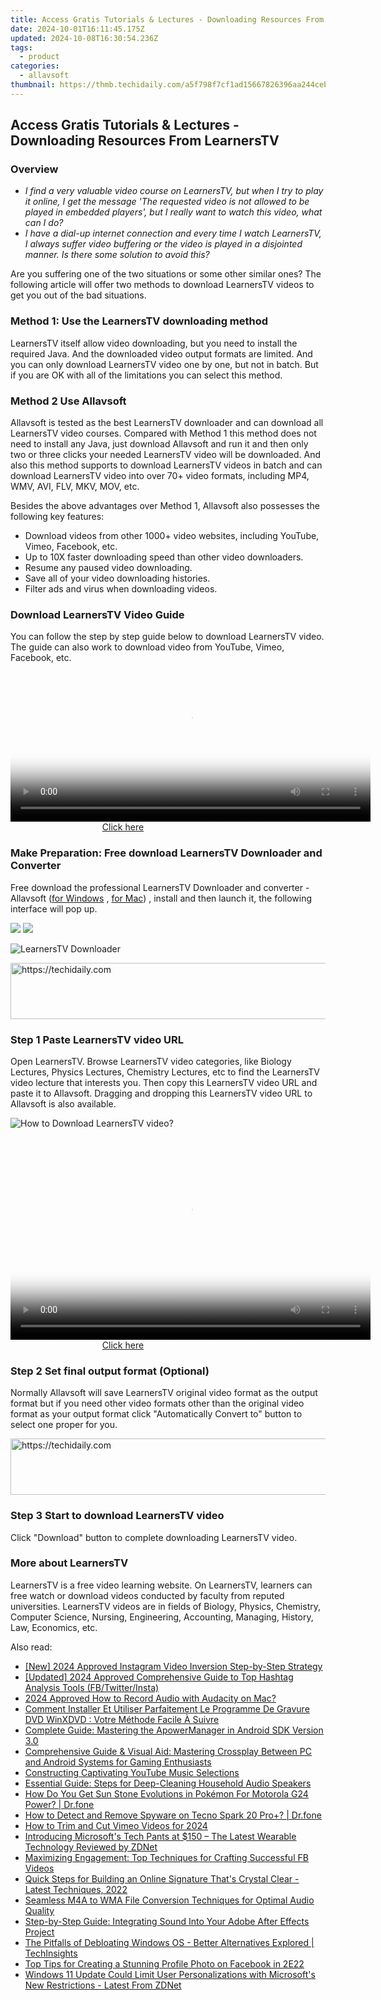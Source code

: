 ```yaml
---
title: Access Gratis Tutorials & Lectures - Downloading Resources From LearnersTV
date: 2024-10-01T16:11:45.175Z
updated: 2024-10-08T16:30:54.236Z
tags:
  - product
categories:
  - allavsoft
thumbnail: https://thmb.techidaily.com/a5f798f7cf1ad15667826396aa244ceb4353a103f9fb628a857687ce3978b94e.png
---
```


## Access Gratis Tutorials & Lectures - Downloading Resources From LearnersTV

### Overview

* _I find a very valuable video course on LearnersTV, but when I try to play it online, I get the message 'The requested video is not allowed to be played in embedded players', but I really want to watch this video, what can I do?_
* _I have a dial-up internet connection and every time I watch LearnersTV, I always suffer video buffering or the video is played in a disjointed manner. Is there some solution to avoid this?_

Are you suffering one of the two situations or some other similar ones? The following article will offer two methods to download LearnersTV videos to get you out of the bad situations.

### Method 1: Use the LearnersTV downloading method

LearnersTV itself allow video downloading, but you need to install the required Java. And the downloaded video output formats are limited. And you can only download LearnersTV video one by one, but not in batch. But if you are OK with all of the limitations you can select this method.

### Method 2 Use Allavsoft

Allavsoft is tested as the best LearnersTV downloader and can download all LearnersTV video courses. Compared with Method 1 this method does not need to install any Java, just download Allavsoft and run it and then only two or three clicks your needed LearnersTV video will be downloaded. And also this method supports to download LearnersTV videos in batch and can download LearnersTV video into over 70+ video formats, including MP4, WMV, AVI, FLV, MKV, MOV, etc.

Besides the above advantages over Method 1, Allavsoft also possesses the following key features:

* Download videos from other 1000+ video websites, including YouTube, Vimeo, Facebook, etc.
* Up to 10X faster downloading speed than other video downloaders.
* Resume any paused video downloading.
* Save all of your video downloading histories.
* Filter ads and virus when downloading videos.

### Download LearnersTV Video Guide

You can follow the step by step guide below to download LearnersTV video. The guide can also work to download video from YouTube, Vimeo, Facebook, etc.

<!-- affiliate ads begin -->
<span id="1982456">
					<video width="576" height="240" style="cursor:pointer"
           poster="//a.impactradius-go.com/display-clicktoplayimage/1982456.png"
           onclick="if(!this.playClicked){this.play();this.setAttribute('controls',true);this.playClicked=true;}">
	   <source src="//a.impactradius-go.com/display-ad/22993-1982456">
	   <img src="//a.impactradius-go.com/display-clicktoplayimage/1982456.png" style="border: none; height: 100%; width: 100%; object-fit: contain">
	</video>
	<div style="width:360px;text-align:center"><a href="javascript:window.open(decodeURIComponent('https%3A%2F%2Fhomestyler.sjv.io%2Fc%2F5597632%2F1982456%2F22993'), '_blank');void(0);">Click here</a></div>
</span>
<img height="0" width="0" src="https://imp.pxf.io/i/5597632/1982456/22993" style="position:absolute;visibility:hidden;" border="0" />
<!-- affiliate ads end -->

### Make Preparation: Free download LearnersTV Downloader and Converter

Free download the professional LearnersTV Downloader and converter - Allavsoft ([for Windows](https://tools.techidaily.com/allavsoft/products/) , [for Mac](https://tools.techidaily.com/allavsoft/products/)) , install and then launch it, the following interface will pop up.

[![](https://www.allavsoft.com/how-to/../images/how-to/free-download-win.jpg)](https://tools.techidaily.com/allavsoft/products/) [![](https://www.allavsoft.com/how-to/../images/how-to/free-download-mac.jpg)](https://tools.techidaily.com/allavsoft/products/)

![LearnersTV Downloader](https://www.allavsoft.com/how-to/../images/allavsoft/screen-shot-600.jpg)

<!-- affiliate ads begin -->
<a href="https://appsumo.8odi.net/c/5597632/2068439/7443" target="_top" id="2068439">
  <img src="//a.impactradius-go.com/display-ad/7443-2068439" border="0" alt="https://techidaily.com" width="728" height="90"/>
</a>
<img height="0" width="0" src="https://appsumo.8odi.net/i/5597632/2068439/7443" style="position:absolute;visibility:hidden;" border="0" />
<!-- affiliate ads end -->

### Step 1 Paste LearnersTV video URL

Open LearnersTV. Browse LearnersTV video categories, like Biology Lectures, Physics Lectures, Chemistry Lectures, etc to find the LearnersTV video lecture that interests you. Then copy this LearnersTV video URL and paste it to Allavsoft. Dragging and dropping this LearnersTV video URL to Allavsoft is also available.

![How to Download LearnersTV video?](https://www.allavsoft.com/how-to/../images/how-to/download-rtmp-video/download-rtmp-video.jpg)

<!-- affiliate ads begin -->
<span id="1160850">
					<video width="576" height="324" style="cursor:pointer"
           poster="//a.impactradius-go.com/display-clicktoplayimage/1160850.png"
           onclick="if(!this.playClicked){this.play();this.setAttribute('controls',true);this.playClicked=true;}">
	   <source src="//a.impactradius-go.com/display-ad/14559-1160850">
	   <img src="//a.impactradius-go.com/display-clicktoplayimage/1160850.png" style="border: none; height: 100%; width: 100%; object-fit: contain">
	</video>
	<div style="width:360px;text-align:center"><a href="javascript:window.open(decodeURIComponent('https%3A%2F%2Fpropmoneyinc.pxf.io%2Fc%2F5597632%2F1160850%2F14559'), '_blank');void(0);">Click here</a></div>
</span>
<img height="0" width="0" src="https://imp.pxf.io/i/5597632/1160850/14559" style="position:absolute;visibility:hidden;" border="0" />
<!-- affiliate ads end -->

### Step 2 Set final output format (Optional)

Normally Allavsoft will save LearnersTV original video format as the output format but if you need other video formats other than the original video format as your output format click "Automatically Convert to" button to select one proper for you.

<!-- affiliate ads begin -->
<a href="https://appsumo.8odi.net/c/5597632/2094428/7443" target="_top" id="2094428">
  <img src="//a.impactradius-go.com/display-ad/7443-2094428" border="0" alt="https://techidaily.com" width="728" height="90"/>
</a>
<img height="0" width="0" src="https://appsumo.8odi.net/i/5597632/2094428/7443" style="position:absolute;visibility:hidden;" border="0" />
<!-- affiliate ads end -->

### Step 3 Start to download LearnersTV video

Click "Download" button to complete downloading LearnersTV video.

### More about LearnersTV

LearnersTV is a free video learning website. On LearnersTV, learners can free watch or download videos conducted by faculty from reputed universities. LearnersTV videos are in fields of Biology, Physics, Chemistry, Computer Science, Nursing, Engineering, Accounting, Managing, History, Law, Economics, etc.

<ins class="adsbygoogle"
     style="display:block"
     data-ad-format="autorelaxed"
     data-ad-client="ca-pub-7571918770474297"
     data-ad-slot="1223367746"></ins>

<ins class="adsbygoogle"
     style="display:block"
     data-ad-client="ca-pub-7571918770474297"
     data-ad-slot="8358498916"
     data-ad-format="auto"
     data-full-width-responsive="true"></ins>

<span class="atpl-alsoreadstyle">Also read:</span>
<div><ul>
<li><a href="https://instagram-clips.techidaily.com/new-2024-approved-instagram-video-inversion-step-by-step-strategy/"><u>[New] 2024 Approved Instagram Video Inversion Step-by-Step Strategy</u></a></li>
<li><a href="https://instagram-clips.techidaily.com/updated-2024-approved-comprehensive-guide-to-top-hashtag-analysis-tools-fbtwitterinsta/"><u>[Updated] 2024 Approved Comprehensive Guide to Top Hashtag Analysis Tools (FB/Twitter/Insta)</u></a></li>
<li><a href="https://screen-recording.techidaily.com/2024-approved-how-to-record-audio-with-audacity-on-mac/"><u>2024 Approved How to Record Audio with Audacity on Mac?</u></a></li>
<li><a href="https://blog-min.techidaily.com/comment-installer-et-utiliser-parfaitement-le-programme-de-gravure-dvd-winxdvd-votre-methode-facile-a-suivre/"><u>Comment Installer Et Utiliser Parfaitement Le Programme De Gravure DVD WinXDVD : Votre Méthode Facile À Suivre</u></a></li>
<li><a href="https://win-help.techidaily.com/complete-guide-mastering-the-apowermanager-in-android-sdk-version-30/"><u>Complete Guide: Mastering the ApowerManager in Android SDK Version 3.0</u></a></li>
<li><a href="https://win-help.techidaily.com/comprehensive-guide-and-visual-aid-mastering-crossplay-between-pc-and-android-systems-for-gaming-enthusiasts/"><u>Comprehensive Guide & Visual Aid: Mastering Crossplay Between PC and Android Systems for Gaming Enthusiasts</u></a></li>
<li><a href="https://youtube-zero.techidaily.com/ructing-captivating-youtube-music-selections/"><u>Constructing Captivating YouTube Music Selections</u></a></li>
<li><a href="https://techtrends.techidaily.com/essential-guide-steps-for-deep-cleaning-household-audio-speakers/"><u>Essential Guide: Steps for Deep-Cleaning Household Audio Speakers</u></a></li>
<li><a href="https://android-pokemon-go.techidaily.com/how-do-you-get-sun-stone-evolutions-in-pokemon-for-motorola-g24-power-drfone-by-drfone-virtual-android/"><u>How Do You Get Sun Stone Evolutions in Pokémon For Motorola G24 Power? | Dr.fone</u></a></li>
<li><a href="https://android-location-track.techidaily.com/how-to-detect-and-remove-spyware-on-tecno-spark-20-proplus-drfone-by-drfone-virtual-android/"><u>How to Detect and Remove Spyware on Tecno Spark 20 Pro+? | Dr.fone</u></a></li>
<li><a href="https://vimeo-videos.techidaily.com/how-to-trim-and-cut-vimeo-videos-for-2024/"><u>How to Trim and Cut Vimeo Videos for 2024</u></a></li>
<li><a href="https://win-help.techidaily.com/introducing-microsofts-tech-pants-at-150-the-latest-wearable-technology-reviewed-by-zdnet/"><u>Introducing Microsoft's Tech Pants at $150 – The Latest Wearable Technology Reviewed by ZDNet</u></a></li>
<li><a href="https://win-help.techidaily.com/maximizing-engagement-top-techniques-for-crafting-successful-fb-videos/"><u>Maximizing Engagement: Top Techniques for Crafting Successful FB Videos</u></a></li>
<li><a href="https://win-help.techidaily.com/quick-steps-for-building-an-online-signature-thats-crystal-clear-latest-techniques-2022/"><u>Quick Steps for Building an Online Signature That's Crystal Clear - Latest Techniques, 2022</u></a></li>
<li><a href="https://win-help.techidaily.com/seamless-m4a-to-wma-file-conversion-techniques-for-optimal-audio-quality/"><u>Seamless M4A to WMA File Conversion Techniques for Optimal Audio Quality</u></a></li>
<li><a href="https://tech-revival.techidaily.com/step-by-step-guide-integrating-sound-into-your-adobe-after-effects-project/"><u>Step-by-Step Guide: Integrating Sound Into Your Adobe After Effects Project</u></a></li>
<li><a href="https://win-help.techidaily.com/the-pitfalls-of-debloating-windows-os-better-alternatives-explored-techinsights/"><u>The Pitfalls of Debloating Windows OS - Better Alternatives Explored | TechInsights</u></a></li>
<li><a href="https://win-help.techidaily.com/top-tips-for-creating-a-stunning-profile-photo-on-facebook-in-2e22/"><u>Top Tips for Creating a Stunning Profile Photo on Facebook in 2E22</u></a></li>
<li><a href="https://win-help.techidaily.com/windows-11-update-could-limit-user-personalizations-with-microsofts-new-restrictions-latest-from-zdnet/"><u>Windows 11 Update Could Limit User Personalizations with Microsoft's New Restrictions - Latest From ZDNet</u></a></li>
</ul></div>

